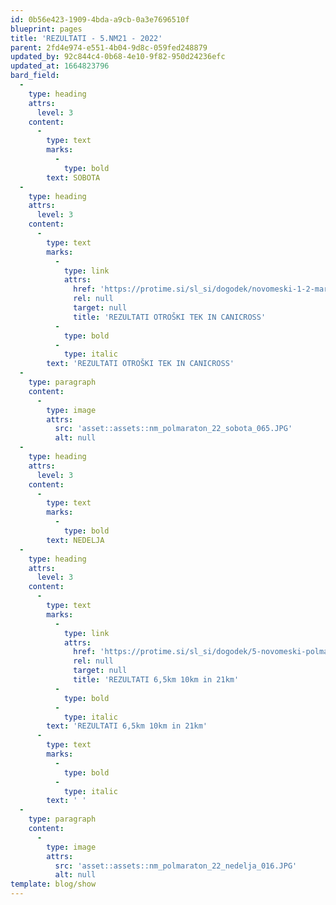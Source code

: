 ```yaml
---
id: 0b56e423-1909-4bda-a9cb-0a3e7696510f
blueprint: pages
title: 'REZULTATI - 5.NM21 - 2022'
parent: 2fd4e974-e551-4b04-9d8c-059fed248879
updated_by: 92c844c4-0b68-4e10-9f82-950d24236efc
updated_at: 1664823796
bard_field:
  -
    type: heading
    attrs:
      level: 3
    content:
      -
        type: text
        marks:
          -
            type: bold
        text: SOBOTA
  -
    type: heading
    attrs:
      level: 3
    content:
      -
        type: text
        marks:
          -
            type: link
            attrs:
              href: 'https://protime.si/sl_si/dogodek/novomeski-1-2-maraton-otroski-teki-in-canicross-2/'
              rel: null
              target: null
              title: 'REZULTATI OTROŠKI TEK IN CANICROSS'
          -
            type: bold
          -
            type: italic
        text: 'REZULTATI OTROŠKI TEK IN CANICROSS'
  -
    type: paragraph
    content:
      -
        type: image
        attrs:
          src: 'asset::assets::nm_polmaraton_22_sobota_065.JPG'
          alt: null
  -
    type: heading
    attrs:
      level: 3
    content:
      -
        type: text
        marks:
          -
            type: bold
        text: NEDELJA
  -
    type: heading
    attrs:
      level: 3
    content:
      -
        type: text
        marks:
          -
            type: link
            attrs:
              href: 'https://protime.si/sl_si/dogodek/5-novomeski-polmaraton/'
              rel: null
              target: null
              title: 'REZULTATI 6,5km 10km in 21km'
          -
            type: bold
          -
            type: italic
        text: 'REZULTATI 6,5km 10km in 21km'
      -
        type: text
        marks:
          -
            type: bold
          -
            type: italic
        text: ' '
  -
    type: paragraph
    content:
      -
        type: image
        attrs:
          src: 'asset::assets::nm_polmaraton_22_nedelja_016.JPG'
          alt: null
template: blog/show
---
```

